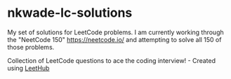 # nkwade-lc-solutions

My set of solutions for LeetCode problems. I am currently working through the "NeetCode 150" https://neetcode.io/ and attempting to solve all 150 of those problems. 



Collection of LeetCode questions to ace the coding interview! - Created using [LeetHub](https://github.com/QasimWani/LeetHub)

